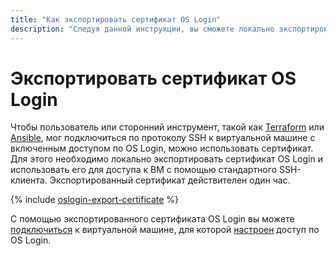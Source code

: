 ```yaml
---
title: "Как экспортировать сертификат OS Login"
description: "Следуя данной инструкции, вы сможете локально экспортировать сертификат OS Login, чтобы использовать его для подключения по SSH к виртуальным машинам, для которых настроен доступ по OS Login."
---
```


# Экспортировать сертификат OS Login

Чтобы пользователь или сторонний инструмент, такой как [Terraform](https://www.terraform.io/) или [Ansible](https://www.ansible.com/), мог подключиться по протоколу SSH к виртуальной машине с включенным доступом по OS Login, можно использовать сертификат. Для этого необходимо локально экспортировать сертификат OS Login и использовать его для доступа к ВМ с помощью стандартного SSH-клиента. Экспортированный сертификат действителен один час.

{% include [oslogin-export-certificate](../../../_includes/compute/oslogin-export-certificate.md) %}

С помощью экспортированного сертификата OS Login вы можете [подключиться](./os-login.md#connect-via-exported-certificate) к виртуальной машине, для которой [настроен](../vm-control/vm-update.md#enable-oslogin-access) доступ по OS Login.